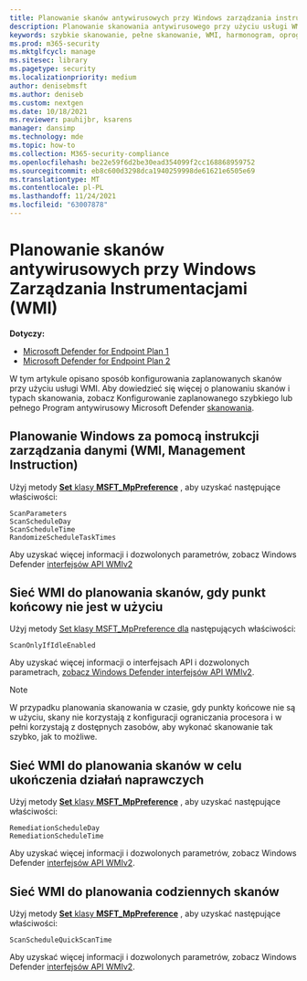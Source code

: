 ```yaml
---
title: Planowanie skanów antywirusowych przy Windows zarządzania instrumentacjami zarządzania
description: Planowanie skanowania antywirusowego przy użyciu usługi WMI
keywords: szybkie skanowanie, pełne skanowanie, WMI, harmonogram, oprogramowanie antywirusowe
ms.prod: m365-security
ms.mktglfcycl: manage
ms.sitesec: library
ms.pagetype: security
ms.localizationpriority: medium
author: denisebmsft
ms.author: deniseb
ms.custom: nextgen
ms.date: 10/18/2021
ms.reviewer: pauhijbr, ksarens
manager: dansimp
ms.technology: mde
ms.topic: how-to
ms.collection: M365-security-compliance
ms.openlocfilehash: be22e59f6d2be30ead354099f2cc168868959752
ms.sourcegitcommit: eb8c600d3298dca1940259998de61621e6505e69
ms.translationtype: MT
ms.contentlocale: pl-PL
ms.lasthandoff: 11/24/2021
ms.locfileid: "63007878"
---
```

# <a name="schedule-antivirus-scans-using-windows-management-instrumentation-wmi"></a>Planowanie skanów antywirusowych przy Windows Zarządzania Instrumentacjami (WMI)

**Dotyczy:**
- [Microsoft Defender for Endpoint Plan 1](https://go.microsoft.com/fwlink/?linkid=2154037)
- [Microsoft Defender for Endpoint Plan 2](https://go.microsoft.com/fwlink/?linkid=2154037)

W tym artykule opisano sposób konfigurowania zaplanowanych skanów przy użyciu usługi WMI. Aby dowiedzieć się więcej o planowaniu skanów i typach skanowania, zobacz Konfigurowanie zaplanowanego szybkiego lub pełnego Program antywirusowy Microsoft Defender [skanowania](schedule-antivirus-scans.md). 

## <a name="use-windows-management-instruction-wmi-to-schedule-scans"></a>Planowanie Windows za pomocą instrukcji zarządzania danymi (WMI, Management Instruction)

Użyj metody [**Set** klasy **MSFT_MpPreference**](/previous-versions/windows/desktop/legacy/dn455323(v=vs.85)) , aby uzyskać następujące właściwości:

```WMI
ScanParameters
ScanScheduleDay
ScanScheduleTime
RandomizeScheduleTaskTimes
```

Aby uzyskać więcej informacji i dozwolonych parametrów, zobacz Windows Defender [interfejsów API WMIv2](/previous-versions/windows/desktop/defender/windows-defender-wmiv2-apis-portal)

## <a name="wmi-for-scheduling-scans-when-an-endpoint-is-not-in-use"></a>Sieć WMI do planowania skanów, gdy punkt końcowy nie jest w użyciu

Użyj metody [Set klasy MSFT_MpPreference dla](/previous-versions/windows/desktop/legacy/dn455323(v=vs.85)) następujących właściwości:

```WMI
ScanOnlyIfIdleEnabled
```

Aby uzyskać więcej informacji o interfejsach API i dozwolonych parametrach, [zobacz Windows Defender interfejsów API WMIv2](/previous-versions/windows/desktop/defender/windows-defender-wmiv2-apis-portal).

> [!NOTE]
> W przypadku planowania skanowania w czasie, gdy punkty końcowe nie są w użyciu, skany nie korzystają z konfiguracji ograniczania procesora i w pełni korzystają z dostępnych zasobów, aby wykonać skanowanie tak szybko, jak to możliwe.


## <a name="wmi-for-scheduling-scans-to-complete-remediation"></a>Sieć WMI do planowania skanów w celu ukończenia działań naprawczych

Użyj metody [**Set** klasy **MSFT_MpPreference**](/previous-versions/windows/desktop/legacy/dn455323(v=vs.85)) , aby uzyskać następujące właściwości:

```WMI
RemediationScheduleDay
RemediationScheduleTime
```

Aby uzyskać więcej informacji i dozwolonych parametrów, zobacz Windows Defender [interfejsów API WMIv2](/previous-versions/windows/desktop/defender/windows-defender-wmiv2-apis-portal).

## <a name="wmi-for-scheduling-daily-scans"></a>Sieć WMI do planowania codziennych skanów

Użyj metody [**Set** klasy **MSFT_MpPreference**](/previous-versions/windows/desktop/legacy/dn455323(v=vs.85)) , aby uzyskać następujące właściwości:

```WMI
ScanScheduleQuickScanTime
```

Aby uzyskać więcej informacji i dozwolonych parametrów, zobacz Windows Defender [interfejsów API WMIv2](/previous-versions/windows/desktop/defender/windows-defender-wmiv2-apis-portal).

